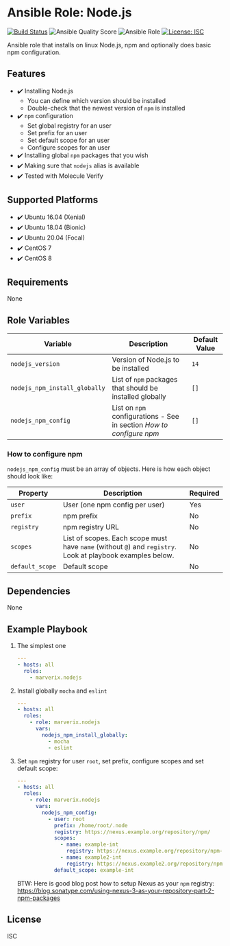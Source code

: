 # Ansible Role: Node.js

[![Build Status](https://travis-ci.com/marverix/ansible-role-nodejs.svg?branch=master)](https://travis-ci.com/marverix/ansible-role-nodejs)
![Ansible Quality Score](https://img.shields.io/ansible/quality/47511)
![Ansible Role](https://img.shields.io/ansible/role/47511)
[![License: ISC](https://img.shields.io/badge/License-ISC-blue.svg)](LICENSE)

Ansible role that installs on linux Node.js, npm and optionally does basic npm configuration.

## Features

- ✔️ Installing Node.js
  - You can define which version should be installed
  - Double-check that the newest version of `npm` is installed
- ✔️ `npm` configuration
  - Set global registry for an user
  - Set prefix for an user
  - Set default scope for an user
  - Configure scopes for an user
- ✔️ Installing global `npm` packages that you wish
- ✔️ Making sure that `nodejs` alias is available
- ✔️ Tested with Molecule Verify

## Supported Platforms

- ✔️ Ubuntu 16.04 (Xenial)
- ✔️ Ubuntu 18.04 (Bionic)
- ✔️ Ubuntu 20.04 (Focal)
- ✔️ CentOS 7
- ✔️ CentOS 8

## Requirements

None

## Role Variables

Variable | Description | Default Value
--- | --- | ---
`nodejs_version` | Version of Node.js to be installed | `14`
`nodejs_npm_install_globally` | List of `npm` packages that should be installed globally | `[]`
`nodejs_npm_config` | List on `npm` configurations - See in section _How to configure npm_ | `[]`

### How to configure npm

`nodejs_npm_config` must be an array of objects. Here is how each object should look like:

Property | Description | Required
--- | --- | ---
`user` | User (one npm config per user) | Yes
`prefix` | npm prefix | No
`registry` | npm registry URL | No
`scopes` | List of scopes. Each scope must have `name` (without `@`) and `registry`. Look at playbook examples below. | No
`default_scope` | Default scope | No

## Dependencies

None

## Example Playbook

1. The simplest one

    ```yml
    ---
    - hosts: all
      roles:
        - marverix.nodejs

    ```

1. Install globally `mocha` and `eslint`

    ```yml
    ---
    - hosts: all
      roles:
        - role: marverix.nodejs
          vars:
            nodejs_npm_install_globally:
              - mocha
              - eslint
    ```

1. Set `npm` registry for user `root`, set prefix, configure scopes and set default scope:

    ```yml
    ---
    - hosts: all
      roles:
        - role: marverix.nodejs
          vars:
            nodejs_npm_config:
              - user: root
                prefix: /home/root/.node
                registry: https://nexus.example.org/repository/npm/
                scopes:
                  - name: example-int
                    registry: https://nexus.example.org/repository/npm-int/
                  - name: example2-int
                    registry: https://nexus.example2.org/repository/npm-int/
                default_scope: example-int
    ```

    BTW: Here is good blog post how to setup Nexus as your `npm` registry:
    https://blog.sonatype.com/using-nexus-3-as-your-repository-part-2-npm-packages

## License

ISC

